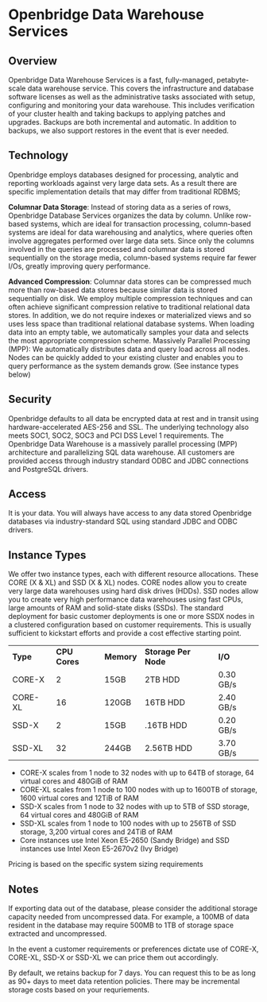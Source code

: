 <h1>Openbridge Data Warehouse Services</h1>
<h2>Overview</h2>


<p>Openbridge Data Warehouse Services is a fast, fully-managed, petabyte-scale data warehouse service. This covers the infrastructure and database software licenses as well as the administrative tasks associated with setup, configuring and monitoring your data warehouse. This includes verification of your cluster health and taking backups to applying patches and upgrades. Backups are both incremental and automatic. In addition to backups, we also support restores in the event that is ever needed.

<h2>Technology</h2>
<p>Openbridge employs databases designed for processing, analytic and reporting workloads against very large data sets. As a result there are specific implementation details that may differ from traditional RDBMS;
<p><strong>Columnar Data Storage</strong>: Instead of storing data as a series of rows,  Openbridge Database Services organizes the data by column. Unlike row-based systems, which are ideal for transaction processing, column-based systems are ideal for data warehousing and analytics, where queries often involve aggregates performed over large data sets. Since only the columns involved in the queries are processed and columnar data is stored sequentially on the storage media, column-based systems require far fewer I/Os, greatly improving query performance.
<p> <strong>Advanced Compression</strong>: Columnar data stores can be compressed much more than row-based data stores because similar data is stored sequentially on disk.  We employ multiple compression techniques and can often achieve significant compression relative to traditional relational data stores. In addition, we do not require indexes or materialized views and so uses less space than traditional relational database systems. When loading data into an empty table, we automatically samples your data and selects the most appropriate compression scheme.
Massively Parallel Processing (MPP):  We automatically distributes data and query load across all nodes. Nodes can be quickly added to your existing cluster and enables you to query performance as the system demands grow. (See instance types below)

<h2>Security</h2>
<p>Openbridge defaults to all data be encrypted data at rest and in transit using hardware-accelerated AES-256 and SSL. The underlying technology also meets SOC1, SOC2, SOC3 and PCI DSS Level 1 requirements. The Openbridge Data Warehouse is a  massively parallel processing (MPP) architecture and parallelizing SQL data warehouse.  All customers are provided access through industry standard ODBC and JDBC connections and PostgreSQL drivers.

<h2>Access</h2>
<p>It is your data. You will always have access to any data stored Openbridge databases via industry-standard SQL using standard JDBC and ODBC drivers.

<h2>Instance Types</h2>
<p>We offer two instance types, each with different resource allocations.  These CORE  (X & XL) and SSD (X & XL) nodes. CORE nodes allow you to create very large data warehouses using hard disk drives (HDDs). SSD nodes allow you to create very high performance data warehouses using fast CPUs, large amounts of RAM and solid-state disks (SSDs).  The standard deployment for basic customer deployments is one or more SSDX nodes in a clustered configuration based on customer requirements. This is usually sufficient to kickstart efforts and provide a cost effective starting point.


<table width="500" border="0">
<tr>
<td><strong>Type</strong></td>
<td><strong>CPU Cores</strong></td>
<td><strong>Memory<strong></td>
<td><strong>Storage Per Node</strong></td>
<td><strong>I/O</strong></td>
</tr>
<tr>
<td>CORE-X</td>
<td>2</td>
<td>15GB</td>
<td>2TB HDD</td>
<td>0.30 GB/s</td>
</tr>
<tr>
<td>CORE-XL</td>
<td>16</td>
<td>120GB</td>
<td>16TB HDD</td>
<td>2.40 GB/s</td>
</tr>
<tr>
<td>SSD-X</td>
<td>2</td>
<td>15GB</td>
<td>.16TB HDD</td>
<td>0.20 GB/s</td>
</tr>
<tr>
<td>SSD-XL</td>
<td>32</td>
<td>244GB</td>
<td>2.56TB HDD</td>
<td>3.70 GB/s</td>
</tr>
</table>
<ul>
<li>CORE-X scales from 1 node to 32 nodes with up to 64TB of storage, 64 virtual cores and 480GiB of RAM
<li>CORE-XL scales from 1 node to 100 nodes with up to 1600TB of storage, 1600 virtual cores and 12TiB of RAM
<li>SSD-X scales from 1 node to 32 nodes with up to 5TB of SSD storage, 64 virtual cores and 480GiB of RAM
<li>SSD-XL scales from 1 node to 100 nodes with up to 256TB of SSD storage, 3,200 virtual cores and 24TiB of RAM
<li>Core instances use Intel Xeon E5-2650 (Sandy Bridge) and SSD instances use Intel Xeon E5-2670v2 (Ivy Bridge)
</ul>

<p>Pricing is based on the specific system sizing requirements

<h2>Notes</h2>
<p>If exporting data out of the database, please consider the additional storage capacity needed from uncompressed data. For example, a 100MB of data resident in the database may require 500MB to 1TB of storage space extracted and uncompressed.
<p> In the event a customer requirements or preferences dictate use of CORE-X, CORE-XL, SSD-X or SSD-XL we can price them out accordingly.
<p> By default, we retains backup for 7 days. You can request this to be as long as 90+ days to meet data retention policies. There may be incremental storage costs based on your requriements.
